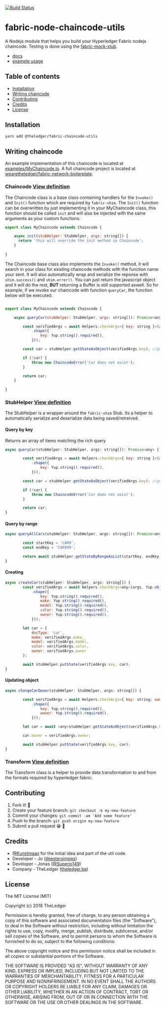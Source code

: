 [![Build Status](https://travis-ci.org/wearetheledger/fabric-node-chaincode-utils.svg?branch=master)](https://travis-ci.org/wearetheledger/fabric-node-chaincode-utils)
# fabric-node-chaincode-utils
A Nodejs module that helps you build your Hyperledger Fabric nodejs chaincode. Testing is done using the [fabric-mock-stub](github.com/wearetheledger/fabric-mock-stub).

- [docs](https://wearetheledger.github.io/fabric-node-chaincode-utils)
- [example usage](https://github.com/wearetheledger/fabric-network-boilerplate/tree/master/chaincode/node)

## Table of contents
- [Installation](#installation)
- [Writing chaincode](#writing-chaincode)
- [Contributing](#contributing)
- [Credits](#credits)
- [License](#license)

## Installation 
```sh
yarn add @theledger/fabric-chaincode-utils
```

## Writing chaincode
An example implementation of this chaincode is located at [examples/MyChaincode.ts](examples/MyChaincode.ts). A full chaincode project is located at [wearetheledger/fabric-network-boilerplate](https://github.com/wearetheledger/fabric-network-boilerplate).

### Chaincode [View definition](https://wearetheledger.github.io/fabric-node-chaincode-utils/classes/_chaincode_.chaincode.html)
The Chaincode class is a base class containing handlers for the `Invoke()` and `Init()` function which are required by `fabric-shim`. The `Init()` function can be overwritten by just implementing it in your MyChaincode class, this function should be called `init` and will also be injected with the same arguments as your custom functions.

```javascript
export class MyChaincode extends Chaincode {

    async init(stubHelper: StubHelper, args: string[]) {
      return 'this will override the init method in Chaincode';
    }
    
}
```

The Chaincode base class also implements the `Invoke()` method, it will search in your class for existing chaincode methods with the function name your sent. It will also automatically wrap and serialize the reponse with `shim.success()` and `shim.error()`. You can just return the javascript object and it will do the rest, **BUT** returning a Buffer is still supported aswell. So for example, if we invoke our chaincode with function `queryCar`, the function below will be executed.

```javascript

export class MyChaincode extends Chaincode {

    async queryCar(stubHelper: StubHelper, args: string[]): Promise<any> {

        const verifiedArgs = await Helpers.checkArgs<{ key: string }>(args, Yup.object()
            .shape({
                key: Yup.string().required(),
            }));

        const car = stubHelper.getStateAsObject(verifiedArgs.key); //get the car from chaincode state

        if (!car) {
            throw new ChaincodeError('Car does not exist');
        }

        return car;
    }
    
}

```

### StubHelper [View definition](https://wearetheledger.github.io/fabric-node-chaincode-utils/classes/_stubhelper_.stubhelper.html)

The StubHelper is a wrapper around the `fabric-shim` Stub. Its a helper to automatically serialize and deserialize data being saved/retreived.

#### Query by key

Returns an array of items matching the rich query
```javascript
async queryCar(stubHelper: StubHelper, args: string[]): Promise<any> {

        const verifiedArgs = await Helpers.checkArgs<{ key: string }>(args, Yup.object()
            .shape({
                key: Yup.string().required(),
            }));

        const car = stubHelper.getStateAsObject(verifiedArgs.key); //get the car from chaincode state

        if (!car) {
            throw new ChaincodeError('Car does not exist');
        }

        return car;
}
```

#### Query by range

```javascript
async queryAllCars(stubHelper: StubHelper, args: string[]): Promise<any> {

        const startKey = 'CAR0';
        const endKey = 'CAR999';

        return await stubHelper.getStateByRangeAsList(startKey, endKey);
}
```
#### Creating

```javascript
async createCar(stubHelper: StubHelper, args: string[]) {
        const verifiedArgs = await Helpers.checkArgs<any>(args, Yup.object()
            .shape({
                key: Yup.string().required(),
                make: Yup.string().required(),
                model: Yup.string().required(),
                color: Yup.string().required(),
                owner: Yup.string().required(),
            }));

        let car = {
            docType: 'car',
            make: verifiedArgs.make,
            model: verifiedArgs.model,
            color: verifiedArgs.color,
            owner: verifiedArgs.owner
        };

        await stubHelper.putState(verifiedArgs.key, car);
}
```

#### Updating object

```javascript
async changeCarOwner(stubHelper: StubHelper, args: string[]) {

        const verifiedArgs = await Helpers.checkArgs<{ key: string; owner: string }>(args, Yup.object()
            .shape({
                key: Yup.string().required(),
                owner: Yup.string().required(),
            }));

        let car = await <any>stubHelper.getStateAsObject(verifiedArgs.key);

        car.owner = verifiedArgs.owner;

        await stubHelper.putState(verifiedArgs.key, car);
}
```

### Transform [View definition](https://wearetheledger.github.io/fabric-node-chaincode-utils/classes/_utils_datatransform_.transform.html)

The Transform class is a helper to provide data transformation to and from the formats required by hyperledger fabric.

## Contributing
 
1. Fork it! 🍴
2. Create your feature branch: `git checkout -b my-new-feature`
3. Commit your changes: `git commit -am 'Add some feature'`
4. Push to the branch: `git push origin my-new-feature`
5. Submit a pull request 😁 🎉

## Credits

- [@Kunstmaan](https://github.com/Kunstmaan/hyperledger-fabric-node-chaincode-utils) for the initial idea and part of the util code.
- Developer - Jo ([@jestersimpps](https://github.com/jestersimpps))
- Developer - Jonas ([@Superjo149](https://github.com/Superjo149))
- Company - TheLedger ([theledger.be](https://theledger.be))

## License
The MIT License (MIT)

Copyright (c) 2018 TheLedger

Permission is hereby granted, free of charge, to any person obtaining a copy of this software and associated documentation files (the "Software"), to deal in the Software without restriction, including without limitation the rights to use, copy, modify, merge, publish, distribute, sublicense, and/or sell copies of the Software, and to permit persons to whom the Software is furnished to do so, subject to the following conditions:

The above copyright notice and this permission notice shall be included in all copies or substantial portions of the Software.

THE SOFTWARE IS PROVIDED "AS IS", WITHOUT WARRANTY OF ANY KIND, EXPRESS OR IMPLIED, INCLUDING BUT NOT LIMITED TO THE WARRANTIES OF MERCHANTABILITY, FITNESS FOR A PARTICULAR PURPOSE AND NONINFRINGEMENT. IN NO EVENT SHALL THE AUTHORS OR COPYRIGHT HOLDERS BE LIABLE FOR ANY CLAIM, DAMAGES OR OTHER LIABILITY, WHETHER IN AN ACTION OF CONTRACT, TORT OR OTHERWISE, ARISING FROM, OUT OF OR IN CONNECTION WITH THE SOFTWARE OR THE USE OR OTHER DEALINGS IN THE SOFTWARE.

